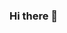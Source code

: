 ### Hi there 👋

<!--
**yesudoss/yesudoss** is a ✨ _special_ ✨ repository because its `README.md` (this file) appears on your GitHub profile.

Here are some ideas to get you started:

- 🔭 I’m currently working on ...
- 🌱 I’m currently learning ...
- 👯 I’m looking to collaborate on ...
- 🤔 I’m looking for help with ...
- 💬 Ask me about ...
- 📫 How to reach me: ...
- 😄 Pronouns: ...
- ⚡ Fun fact: ...



<h1 align="center">
  <b>Yesu Doss</b>
</h1>

Heya! I'm Yesu Doss X, Python Developer at Boscosoft Technologies Pvt. Ltd., Tamilnadu, India.

<br>

<p>
<div align="center">
  <img src="https://img.shields.io/badge/-HTML-c58545?style=for-the-badge&logo=html5&logoColor=c58545&labelColor=282828">
  <img src="https://img.shields.io/badge/-CSS-d1a01f?style=for-the-badge&logo=css3&logoColor=d1a01f&labelColor=282828">
  <img src="https://img.shields.io/badge/-NODE.JS-68a063?style=for-the-badge&logo=node.js&logoColor=68a063&labelColor=282828">
  <img src="https://img.shields.io/badge/-EXPRESS-8f0ff?style=for-the-badge&logo=express&logoColor=8f0ff&labelColor=282828">
  <img src="https://img.shields.io/badge/-Python-98b982?style=for-the-badge&logo=python&logoColor=98b982&labelColor=282828">
</div>
</p>

```python
class Yesu():
    
  def __init__(self):
    self.name = "Yesu Doss X";
    self.username = "yesudoss";
    self.location = "Tamilnadu, India";
    self.mail = "yesudoss1999@gmail.com";
  
  def __str__(self):
    return self.name

if __name__ == '__main__':
    me = Yesu()
```

<div align="center">
  <a href="https://open.spotify.com/user/6s6pbtefezpookh8gwnkko15v">
    <img src="https://readme-spotify-tingz.vercel.app/api/now-playing">
  </a>
</div>
-->
